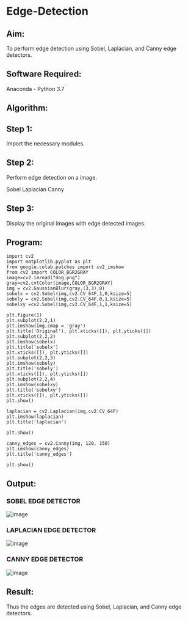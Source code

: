 # Edge-Detection
## Aim:
To perform edge detection using Sobel, Laplacian, and Canny edge detectors.

## Software Required:
Anaconda - Python 3.7

## Algorithm:
## Step 1:
Import the necessary modules.

## Step 2:
Perform edge detection on a image.

Sobel
Laplacian
Canny
## Step 3:
Display the original images with edge detected images.




 
## Program:

``` 
import cv2
import matplotlib.pyplot as plt 
from google.colab.patches import cv2_imshow
from cv2 import COLOR_BGR2GRAY
image=cv2.imread("dog.png")
gray=cv2.cvtColor(image,COLOR_BGR2GRAY)
img = cv2.GaussianBlur(gray,(3,3),0)
sobelx = cv2.Sobel(img,cv2.CV_64F,1,0,ksize=5)
sobely = cv2.Sobel(img,cv2.CV_64F,0,1,ksize=5)
sobelxy =cv2.Sobel(img,cv2.CV_64F,1,1,ksize=5)

plt.figure(1)
plt.subplot(2,2,1)
plt.imshow(img,cmap = 'gray')
plt.title('Original'), plt.xticks([]), plt.yticks([])
plt.subplot(2,2,2)
plt.imshow(sobelx)
plt.title('sobelx')
plt.xticks([]), plt.yticks([])
plt.subplot(2,2,3)
plt.imshow(sobely)
plt.title('sobely')
plt.xticks([]), plt.yticks([])
plt.subplot(2,2,4)
plt.imshow(sobelxy)
plt.title('sobelxy')
plt.xticks([]), plt.yticks([])
plt.show()

laplacian = cv2.Laplacian(img,cv2.CV_64F)
plt.imshow(laplacian)
plt.title('laplacian')

plt.show()

canny_edges = cv2.Canny(img, 120, 150)
plt.imshow(canny_edges)
plt.title('canny_edges')

plt.show()

```
## Output:
### SOBEL EDGE DETECTOR
![image](https://user-images.githubusercontent.com/94165326/234520197-ca4c8bde-2989-4d43-8999-9533d2ca4101.png)


### LAPLACIAN EDGE DETECTOR
![image](https://user-images.githubusercontent.com/94165326/234520622-3d6c405c-b7a4-4881-bb6e-3b5218e26580.png)


### CANNY EDGE DETECTOR
![image](https://user-images.githubusercontent.com/94165326/234520795-8202f64d-279c-49c5-a038-230f8843e78b.png)
## Result:
Thus the edges are detected using Sobel, Laplacian, and Canny edge detectors.
